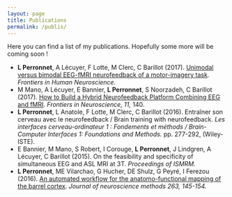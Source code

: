 ```yaml
---
layout: page
title: Publications
permalink: /publis/
---
```


Here you can find a list of my publications. Hopefully some more will be coming soon !

* **L Perronnet**, A Lécuyer, F Lotte, M Clerc, C Barillot (2017).  [Unimodal versus bimodal EEG-fMRI neurofeedback of a motor-imagery task](http://journal.frontiersin.org/article/10.3389/fnhum.2017.00193/full). *Frontiers in Human Neuroscience.*
* M Mano, A Lécuyer, E Bannier, **L Perronnet**, S Noorzadeh, C Barillot (2017). [How to Build a Hybrid Neurofeedback Platform Combining EEG and fMRI](http://journal.frontiersin.org/article/10.3389/fnins.2017.00140/full). *Frontiers in Neuroscience, 11,* 140. 
* **L Perronnet**, L Anatole, F Lotte, M Clerc, C Barillot (2016). Entraîner son cerveau avec le neurofeedback / Brain training with neurofeedback. *Les interfaces cerveau-ordinateur 1 : Fondements et méthods / Brain-Computer Interfaces 1: Foundations and Methods.* pp. 277-292, (Wiley-ISTE).
* E Bannier, M Mano, S Robert, I Corouge, **L Perronnet**, J Lindgren, A Lécuyer, C Barillot (2015). On the feasibility and specificity of simultaneous EEG and ASL MRI at 3T. *Proceedings of ISMRM.*
* **L Perronnet**, ME Vilarchao, G Hucher, DE Shulz, G Peyré, I Ferezou (2016). [An automated workflow for the anatomo-functional mapping of the barrel cortex](http://www.sciencedirect.com/science/article/pii/S0165027015003416). *Journal of neuroscience methods 263, 145-154.*

